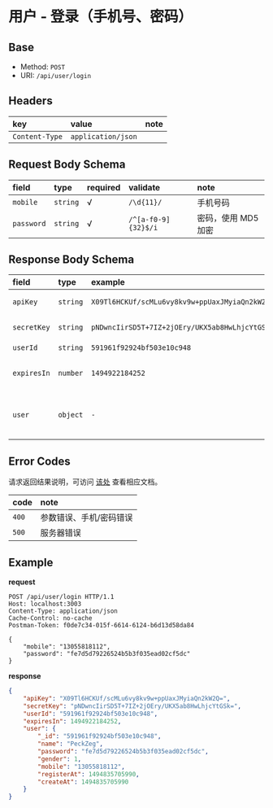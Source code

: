 # 用户 - 登录（手机号、密码）

## Base

* Method: `POST`
* URI: `/api/user/login`

## Headers

key            | value              | note
:------------- | :----------------- | :----
`Content-Type` | `application/json` |

## Request Body Schema

field      | type     | required | validate            | note
:--------- | :------- | :------- | :------------------ | :-------
`mobile`   | `string` | √        | `/\d{11}/`          | 手机号码
`password` | `string` | √        | `/^[a-f0-9]{32}$/i` | 密码，使用 MD5 加密

## Response Body Schema

field       | type     | example                                         | note
:---------- | :------- | :---------------------------------------------- | :----
`apiKey`    | `string` | `X09Tl6HCKUf/scMLu6vy8kv9w+ppUaxJMyiaQn2kW2Q=`  | 用户 apiKey
`secretKey` | `string` | `pNDwncIirSD5T+7IZ+2jOEry/UKX5ab8HwLhjcYtGSk="` | 用户 secretKey
`userId`    | `string` | `591961f92924bf503e10c948`                      | 用户编号
`expiresIn` | `number` | `1494922184252`                                 | `apiKey` 和 `secretKey` 过期时间
`user`      | `object` | `-`                                             | 用户信息，参见 [User Model](../../models/user.md)

## Error Codes

请求返回结果说明，可访问 [该处](../../response-format.md) 查看相应文档。

code  | note
:---- | :----------------------
`400` | 参数错误、手机/密码错误
`500` | 服务器错误

## Example

**request**

```
POST /api/user/login HTTP/1.1
Host: localhost:3003
Content-Type: application/json
Cache-Control: no-cache
Postman-Token: f0de7c34-015f-6614-6124-b6d13d58da84

{
	"mobile": "13055818112",
	"password": "fe7d5d79226524b5b3f035ead02cf5dc"
}
```

**response**

```json
{
    "apiKey": "X09Tl6HCKUf/scMLu6vy8kv9w+ppUaxJMyiaQn2kW2Q=",
    "secretKey": "pNDwncIirSD5T+7IZ+2jOEry/UKX5ab8HwLhjcYtGSk=",
    "userId": "591961f92924bf503e10c948",
    "expiresIn": 1494922184252,
    "user": {
        "_id": "591961f92924bf503e10c948",
        "name": "PeckZeg",
        "password": "fe7d5d79226524b5b3f035ead02cf5dc",
        "gender": 1,
        "mobile": "13055818112",
        "registerAt": 1494835705990,
        "createAt": 1494835705990
    }
}
```

